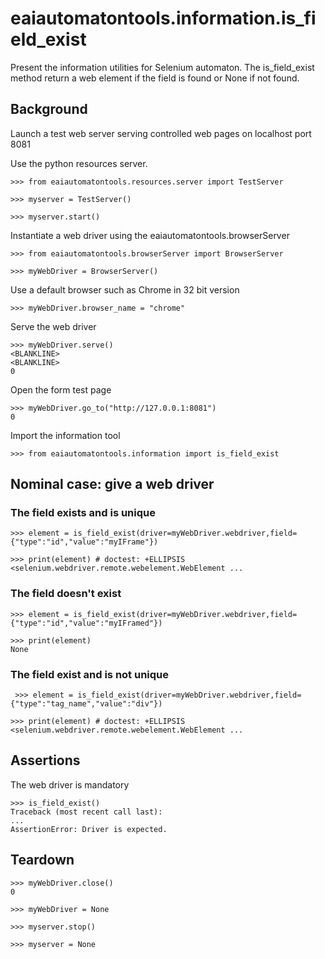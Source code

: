 # eaiautomatontools.information.is_field_exist

Present the information utilities for Selenium automaton.
The is_field_exist method return a web element if the field is found or None if not found.


## Background

Launch a test web server serving controlled web pages on localhost port 8081

Use the python resources server.

    >>> from eaiautomatontools.resources.server import TestServer

    >>> myserver = TestServer()

    >>> myserver.start()

Instantiate a web driver using the eaiautomatontools.browserServer

    >>> from eaiautomatontools.browserServer import BrowserServer

    >>> myWebDriver = BrowserServer()

Use a default browser such as Chrome in 32 bit version

    >>> myWebDriver.browser_name = "chrome"

Serve the web driver

    >>> myWebDriver.serve()
    <BLANKLINE>
    <BLANKLINE>
    0

Open the form test page

    >>> myWebDriver.go_to("http://127.0.0.1:8081")
    0

Import the information tool

    >>> from eaiautomatontools.information import is_field_exist


## Nominal case: give a web driver

### The field exists and is unique

    >>> element = is_field_exist(driver=myWebDriver.webdriver,field={"type":"id","value":"myIFrame"})

    >>> print(element) # doctest: +ELLIPSIS
    <selenium.webdriver.remote.webelement.WebElement ...

### The field doesn't exist

    >>> element = is_field_exist(driver=myWebDriver.webdriver,field={"type":"id","value":"myIFramed"})

    >>> print(element)
    None

### The field exist and is not unique

     >>> element = is_field_exist(driver=myWebDriver.webdriver,field={"type":"tag_name","value":"div"})

    >>> print(element) # doctest: +ELLIPSIS
    <selenium.webdriver.remote.webelement.WebElement ...

## Assertions

The web driver is mandatory

    >>> is_field_exist()
    Traceback (most recent call last):
    ...
    AssertionError: Driver is expected.


## Teardown

    >>> myWebDriver.close()
    0

    >>> myWebDriver = None

    >>> myserver.stop()

    >>> myserver = None
